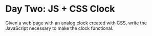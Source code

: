 # Day Two: JS + CSS Clock

Given a web page with an analog clock created with CSS, write the JavaScript necessary to make the clock functional.


